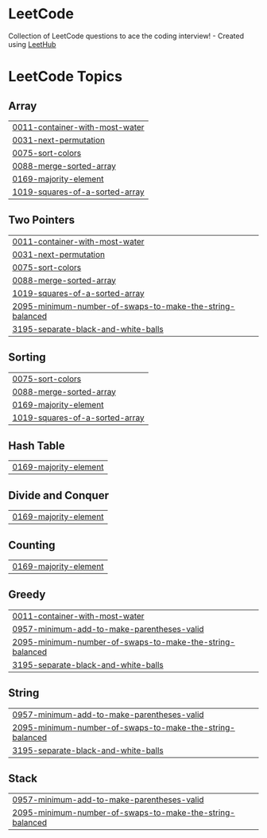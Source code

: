 # LeetCode
Collection of LeetCode questions to ace the coding interview! - Created using [LeetHub](https://github.com/QasimWani/LeetHub)

<!---LeetCode Topics Start-->
# LeetCode Topics
## Array
|  |
| ------- |
| [0011-container-with-most-water](https://github.com/Sahani-12/LeetCode/tree/master/0011-container-with-most-water) |
| [0031-next-permutation](https://github.com/Sahani-12/LeetCode/tree/master/0031-next-permutation) |
| [0075-sort-colors](https://github.com/Sahani-12/LeetCode/tree/master/0075-sort-colors) |
| [0088-merge-sorted-array](https://github.com/Sahani-12/LeetCode/tree/master/0088-merge-sorted-array) |
| [0169-majority-element](https://github.com/Sahani-12/LeetCode/tree/master/0169-majority-element) |
| [1019-squares-of-a-sorted-array](https://github.com/Sahani-12/LeetCode/tree/master/1019-squares-of-a-sorted-array) |
## Two Pointers
|  |
| ------- |
| [0011-container-with-most-water](https://github.com/Sahani-12/LeetCode/tree/master/0011-container-with-most-water) |
| [0031-next-permutation](https://github.com/Sahani-12/LeetCode/tree/master/0031-next-permutation) |
| [0075-sort-colors](https://github.com/Sahani-12/LeetCode/tree/master/0075-sort-colors) |
| [0088-merge-sorted-array](https://github.com/Sahani-12/LeetCode/tree/master/0088-merge-sorted-array) |
| [1019-squares-of-a-sorted-array](https://github.com/Sahani-12/LeetCode/tree/master/1019-squares-of-a-sorted-array) |
| [2095-minimum-number-of-swaps-to-make-the-string-balanced](https://github.com/Sahani-12/LeetCode/tree/master/2095-minimum-number-of-swaps-to-make-the-string-balanced) |
| [3195-separate-black-and-white-balls](https://github.com/Sahani-12/LeetCode/tree/master/3195-separate-black-and-white-balls) |
## Sorting
|  |
| ------- |
| [0075-sort-colors](https://github.com/Sahani-12/LeetCode/tree/master/0075-sort-colors) |
| [0088-merge-sorted-array](https://github.com/Sahani-12/LeetCode/tree/master/0088-merge-sorted-array) |
| [0169-majority-element](https://github.com/Sahani-12/LeetCode/tree/master/0169-majority-element) |
| [1019-squares-of-a-sorted-array](https://github.com/Sahani-12/LeetCode/tree/master/1019-squares-of-a-sorted-array) |
## Hash Table
|  |
| ------- |
| [0169-majority-element](https://github.com/Sahani-12/LeetCode/tree/master/0169-majority-element) |
## Divide and Conquer
|  |
| ------- |
| [0169-majority-element](https://github.com/Sahani-12/LeetCode/tree/master/0169-majority-element) |
## Counting
|  |
| ------- |
| [0169-majority-element](https://github.com/Sahani-12/LeetCode/tree/master/0169-majority-element) |
## Greedy
|  |
| ------- |
| [0011-container-with-most-water](https://github.com/Sahani-12/LeetCode/tree/master/0011-container-with-most-water) |
| [0957-minimum-add-to-make-parentheses-valid](https://github.com/Sahani-12/LeetCode/tree/master/0957-minimum-add-to-make-parentheses-valid) |
| [2095-minimum-number-of-swaps-to-make-the-string-balanced](https://github.com/Sahani-12/LeetCode/tree/master/2095-minimum-number-of-swaps-to-make-the-string-balanced) |
| [3195-separate-black-and-white-balls](https://github.com/Sahani-12/LeetCode/tree/master/3195-separate-black-and-white-balls) |
## String
|  |
| ------- |
| [0957-minimum-add-to-make-parentheses-valid](https://github.com/Sahani-12/LeetCode/tree/master/0957-minimum-add-to-make-parentheses-valid) |
| [2095-minimum-number-of-swaps-to-make-the-string-balanced](https://github.com/Sahani-12/LeetCode/tree/master/2095-minimum-number-of-swaps-to-make-the-string-balanced) |
| [3195-separate-black-and-white-balls](https://github.com/Sahani-12/LeetCode/tree/master/3195-separate-black-and-white-balls) |
## Stack
|  |
| ------- |
| [0957-minimum-add-to-make-parentheses-valid](https://github.com/Sahani-12/LeetCode/tree/master/0957-minimum-add-to-make-parentheses-valid) |
| [2095-minimum-number-of-swaps-to-make-the-string-balanced](https://github.com/Sahani-12/LeetCode/tree/master/2095-minimum-number-of-swaps-to-make-the-string-balanced) |
<!---LeetCode Topics End-->